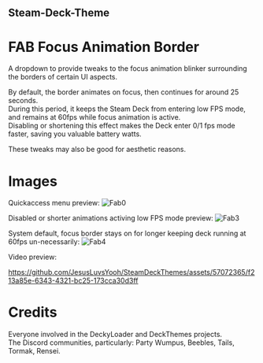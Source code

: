 ## Steam-Deck-Theme  
# FAB  Focus Animation Border  
A dropdown to provide tweaks to the focus animation blinker surrounding the borders of certain UI aspects.  

By default, the border animates on focus, then continues for around 25 seconds.  
During this period, it keeps the Steam Deck from entering low FPS mode, and remains at 60fps while focus animation is active.  
Disabling or shortening this effect makes the Deck enter 0/1 fps mode faster, saving you valuable battery watts.  

These tweaks may also be good for aesthetic reasons.  

# Images  
Quickaccess menu preview:
![Fab0](https://github.com/JesusLuvsYooh/SteamDeckThemes/assets/57072365/9ed88221-9fab-4823-8388-64f34590333a)  

Disabled or shorter animations activing low FPS mode preview:
![Fab3](https://github.com/JesusLuvsYooh/SteamDeckThemes/assets/57072365/e0d10846-1acf-4219-9ff0-76ea4b84c64c)  

System default, focus border stays on for longer keeping deck running at 60fps un-necessarily:
![Fab4](https://github.com/JesusLuvsYooh/SteamDeckThemes/assets/57072365/50fa1b91-3f53-4463-9f9d-7ab926e38c7b)  

Video preview:  

https://github.com/JesusLuvsYooh/SteamDeckThemes/assets/57072365/f213a85e-6343-4321-bc25-173cca30d3ff


# Credits
Everyone involved in the DeckyLoader and DeckThemes projects.  
The Discord communities, particularly: Party Wumpus, Beebles, Tails, Tormak, Rensei.  
